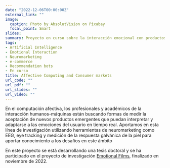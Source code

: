 ```yaml
---
date: "2022-12-06T00:00:00Z"
external_link: ""
image:
  caption: Photo by AbsolutVision on Pixabay
  focal_point: Smart
slides: 
summary: Proyecto en curso sobre la interacción emocional con productos inteligentes
tags:
- Artificial Intelligence
- Emotional Interaction
- Neuromarketing
- e-commerce
- Recommendation bots
- En curso
title: Affective Computing and Consumer markets
url_code: ""
url_pdf: ""
url_slides: ""
url_video: ""
---
```


En el computación afectiva, los profesionales y académicos de la interacción humanos-máquinas están buscando formas de medir la aceptación de nuevos productos emergentes que puedan interpretar y adaptarse a las emociones del usuario en tiempo real. Aportamos en esta línea de investigación utilizando herramientas de neuromarketing como EEG, eye tracking y medición de la respuesta galvánica de la piel para aportar conocimiento a los desafíos en este ámbito

En este proyecto se está desarrollando una tesis doctoral y se ha participado en el proyecto de investigación [Emotional Films](https://emotional-films.unavarra.es/colabora/home), finalizado en noviembre de 2022.

